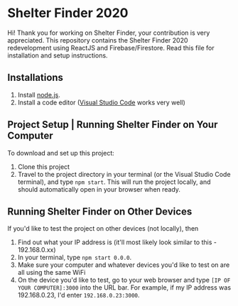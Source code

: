 # Shelter Finder 2020

Hi! Thank you for working on Shelter Finder, your contribution is very appreciated. This repository contains the Shelter Finder 2020 redevelopment using ReactJS and Firebase/Firestore. Read this file for installation and setup instructions.

## Installations

1. Install [node.js](https://nodejs.org/en/).
2. Install a code editor ([Visual Studio Code](https://code.visualstudio.com/) works very well)

## Project Setup | Running Shelter Finder on Your Computer

To download and set up this project:
1. Clone this project
2. Travel to the project directory in your terminal (or the Visual Studio Code terminal), and type `npm start`. This will run the project locally, and should automatically open in your browser when ready.

## Running Shelter Finder on Other Devices
If you'd like to test the project on other devices (not locally), then
1. Find out what your IP address is (it'll most likely look similar to this - 192.168.0.xx)
2. In your terminal, type `npm start 0.0.0`.
3. Make sure your computer and whatever devices you'd like to test on are all using the same WiFi
4. On the device you'd like to test, go to your web browser and type `[IP OF YOUR COMPUTER]:3000` into the URL bar. For example, if my IP address was 192.168.0.23, I'd enter `192.168.0.23:3000`.
